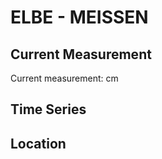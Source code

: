 # ELBE - MEISSEN

## Current Measurement

Current measurement: <Value topic="rivers/pegel-online/ELBE/MEISSEN/measurementValue"/> cm

## Time Series

<TimeSeries topic="rivers/pegel-online/ELBE/MEISSEN/measurementValue" period="week" />

## Location

<WorldMap>
  <Marker lat="51.16440557554545" lon="13.475467710324812" labelTopic="rivers/pegel-online/ELBE/MEISSEN/measurementValue" />
</WorldMap>
